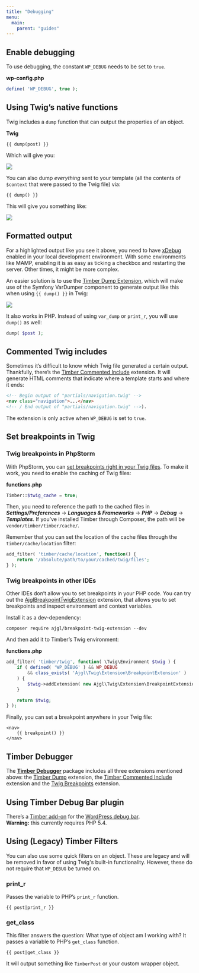 ```yaml
---
title: "Debugging"
menu:
  main:
    parent: "guides"
---
```


## Enable debugging

To use debugging, the constant `WP_DEBUG` needs to be set to `true`.

**wp-config.php**

```php
define( 'WP_DEBUG', true );
```

## Using Twig’s native functions

Twig includes a `dump` function that can output the properties of an object. 

**Twig**

```twig
{{ dump(post) }}
```

Which will give you:

![](https://i.imgur.com/5Xu53Fk.png)

You can also dump _everything_ sent to your template (all the contents of `$context` that were passed to the Twig file) via:

```twig
{{ dump() }}
```

This will give you something like:

![](https://i.imgur.com/5ZD8VDd.png)

## Formatted output

For a highlighted output like you see it above, you need to have [xDebug](https://xdebug.org/) enabled in your local development environment. With some environments like MAMP, enabling it is as easy as ticking a checkbox and restarting the server. Other times, it might be more complex.

An easier solution is to use the [Timber Dump Extension](https://github.com/nlemoine/timber-dump-extension), which will make use of the Symfony VarDumper component to generate output like this when using `{{ dump() }}` in Twig:

![](https://user-images.githubusercontent.com/2084481/31230351-116569a8-a9e4-11e7-8310-48b7f679892b.png)

It also works in PHP. Instead of using `var_dump` or `print_r`, you will use `dump()` as well:

```php
dump( $post );
```

## Commented Twig includes

Sometimes it’s difficult to know which Twig file generated a certain output. Thankfully, there’s the [Timber Commented Include](https://github.com/djboris88/timber-commented-include) extension. It will generate HTML comments that indicate where a template starts and where it ends:

```html
<!-- Begin output of "partials/navigation.twig" -->
<nav class="navigation">...</nav>
<!-- / End output of "partials/navigation.twig" -->).
```

The extension is only active when `WP_DEBUG` is set to `true`.

## Set breakpoints in Twig

### Twig breakpoints in PhpStorm

With PhpStorm, you can [set breakpoints right in your Twig files](https://blog.jetbrains.com/phpstorm/2019/05/twig-and-blade-templates-debugging-2/). To make it work, you need to enable the caching of Twig files:

**functions.php**

```php
Timber::$twig_cache = true;
```

Then, you need to reference the path to the cached files in ***Settings/Preferences*** &rarr; ***Languages & Frameworks*** &rarr; ***PHP*** &rarr; ***Debug*** &rarr; ***Templates***. If you’ve installed Timber through Composer, the path will be `vendor/timber/timber/cache/`.

Remember that you can set the location of the cache files through the `timber/cache/location` filter:

```php
add_filter( 'timber/cache/location', function() {
    return '/absolute/path/to/your/cached/twig/files';
} );
```

### Twig breakpoints in other IDEs

Other IDEs don’t allow you to set breakpoints in your PHP code. You can try out the [AjglBreakpointTwigExtension](https://github.com/ajgarlag/AjglBreakpointTwigExtension) extension, that allows you to set breakpoints and inspect environment and context variables.

Install it as a dev-dependency:

```
composer require ajgl/breakpoint-twig-extension --dev
```

And then add it to Timber’s Twig environment:

**functions.php**

```php
add_filter( 'timber/twig', function( \Twig\Environment $twig ) {
    if ( defined( 'WP_DEBUG' ) && WP_DEBUG
        && class_exists( 'Ajgl\Twig\Extension\BreakpointExtension' )
    ) {
        $twig->addExtension( new Ajgl\Twig\Extension\BreakpointExtension() );
    }

    return $twig;
} );
```

Finally, you can set a breakpoint anywhere in your Twig file:

```twig
<nav>
    {{ breakpoint() }}
</nav>
```

## Timber Debugger

The [**Timber Debugger**](https://github.com/djboris88/timber-debugger) package includes all three extensions mentioned above:  the [Timber Dump](https://github.com/nlemoine/timber-dump-extension) extension, the [Timber Commented Include](https://github.com/djboris88/timber-commented-include) extension and the [Twig Breakpoints](https://github.com/ajgarlag/AjglBreakpointTwigExtension) extension.

## Using Timber Debug Bar plugin

There’s a [Timber add-on](http://wordpress.org/plugins/debug-bar-timber/) for the [WordPress debug bar](https://wordpress.org/plugins/debug-bar/).  
**Warning:** this currently requires PHP 5.4.

## Using (Legacy) Timber Filters

You can also use some quick filters on an object. These are legacy and will be removed in favor of using Twig's built-in functionality. However, these do not require that `WP_DEBUG` be turned on.

### print_r

Passes the variable to PHP’s `print_r` function.

```twig
{{ post|print_r }}
```

### get_class

This filter answers the question: What type of object am I working with? It passes a variable to PHP’s `get_class` function.

```twig
{{ post|get_class }}
```

It will output something like `TimberPost` or your custom wrapper object.
